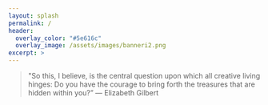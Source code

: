 ```yaml
---
layout: splash
permalink: /
header:
  overlay_color: "#5e616c"
  overlay_image: /assets/images/banneri2.png
excerpt: >    
---
```


> "So this, I believe, is the central question upon which all 
> creative living hinges: Do you have the courage to bring forth 
> the treasures that are hidden within you?” 
> ― Elizabeth Gilbert
